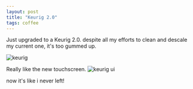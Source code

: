 ```yaml
---
layout: post
title: "Keurig 2.0"
tags: coffee
---
```


Just upgraded to a Keurig 2.0. despite all my efforts to clean and descale my current one, it's too gummed up. 

![keurig](http://media.davidkanter.com/Photo-2016-01-23-13-29.jpg)

Really like the new touchscreen.
![keurig ui](http://media.davidkanter.com/Photo-2016-01-24-12-31.jpg)

now it's like i never left!